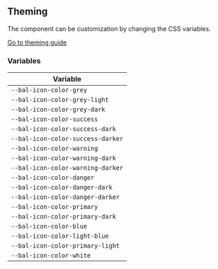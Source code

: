 ## Theming

The component can be customization by changing the CSS variables.

<a class="sb-unstyled button is-primary" href="../?path=/docs/development-theming--page">Go to theming guide</a>

<!-- START: human documentation -->



<!-- END: human documentation -->

### Variables​

| Variable                          |
| --------------------------------- |
| `--bal-icon-color-grey`           |
| `--bal-icon-color-grey-light`     |
| `--bal-icon-color-grey-dark`      |
| `--bal-icon-color-success`        |
| `--bal-icon-color-success-dark`   |
| `--bal-icon-color-success-darker` |
| `--bal-icon-color-warning`        |
| `--bal-icon-color-warning-dark`   |
| `--bal-icon-color-warning-darker` |
| `--bal-icon-color-danger`         |
| `--bal-icon-color-danger-dark`    |
| `--bal-icon-color-danger-darker`  |
| `--bal-icon-color-primary`        |
| `--bal-icon-color-primary-dark`   |
| `--bal-icon-color-blue`           |
| `--bal-icon-color-light-blue`     |
| `--bal-icon-color-primary-light`  |
| `--bal-icon-color-white`          |
